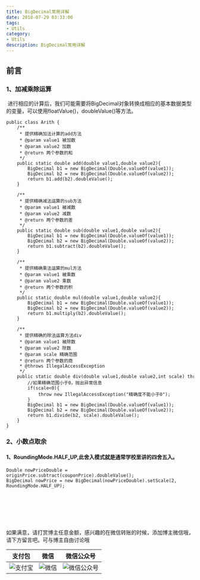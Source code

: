 ```yaml
---
title: BigDecimal常用详解
date: 2018-07-29 03:33:00
tags: 
- Utils
category: 
- Utils
description: BigDecimal常用详解
---
```

<!-- image url 
https://raw.githubusercontent.com/HealerJean123/HealerJean123.github.io/master/blogImages
　　首行缩进
<font color="red">  </font>
-->

## 前言


### 1、加减乘除运算

 进行相应的计算后，我们可能需要将BigDecimal对象转换成相应的基本数据类型的变量，可以使用floatValue()，doubleValue()等方法。



```
public class Arith {
    /**
     * 提供精确加法计算的add方法
     * @param value1 被加数
     * @param value2 加数
     * @return 两个参数的和
     */
    public static double add(double value1,double value2){
        BigDecimal b1 = new BigDecimal(Double.valueOf(value1));
        BigDecimal b2 = new BigDecimal(Double.valueOf(value2));
        return b1.add(b2).doubleValue();
    }
     
    /**
     * 提供精确减法运算的sub方法
     * @param value1 被减数
     * @param value2 减数
     * @return 两个参数的差
     */
    public static double sub(double value1,double value2){
        BigDecimal b1 = new BigDecimal(Double.valueOf(value1));
        BigDecimal b2 = new BigDecimal(Double.valueOf(value2));
        return b1.subtract(b2).doubleValue();
    }
     
    /**
     * 提供精确乘法运算的mul方法
     * @param value1 被乘数
     * @param value2 乘数
     * @return 两个参数的积
     */
    public static double mul(double value1,double value2){
        BigDecimal b1 = new BigDecimal(Double.valueOf(value1));
        BigDecimal b2 = new BigDecimal(Double.valueOf(value2));
        return b1.multiply(b2).doubleValue();
    }
     
    /**
     * 提供精确的除法运算方法div
     * @param value1 被除数
     * @param value2 除数
     * @param scale 精确范围
     * @return 两个参数的商
     * @throws IllegalAccessException
     */
    public static double div(double value1,double value2,int scale) throws IllegalAccessException{
        //如果精确范围小于0，抛出异常信息
        if(scale<0){        
            throw new IllegalAccessException("精确度不能小于0");
        }
        BigDecimal b1 = new BigDecimal(Double.valueOf(value1));
        BigDecimal b2 = new BigDecimal(Double.valueOf(value2));
        return b1.divide(b2, scale).doubleValue();   
    }
}

```


### 2、小数点取余

#### 1、RoundingMode.HALF_UP,此舍入模式就是通常学校里讲的四舍五入。


```
Double nowPriceDouble = originPrice.subtract(couponPrice).doubleValue();
BigDecimal nowPrice = new BigDecimal(nowPriceDouble).setScale(2, RoundingMode.HALF_UP);




```





<br/><br/><br/>
如果满意，请打赏博主任意金额，感兴趣的在微信转账的时候，添加博主微信哦， 请下方留言吧。可与博主自由讨论哦

|支付包 | 微信|微信公众号|
|:-------:|:-------:|:------:|
|![支付宝](https://raw.githubusercontent.com/HealerJean123/HealerJean123.github.io/master/assets/img/tctip/alpay.jpg) | ![微信](https://raw.githubusercontent.com/HealerJean123/HealerJean123.github.io/master/assets/img/tctip/weixin.jpg)|![微信公众号](https://raw.githubusercontent.com/HealerJean123/HealerJean123.github.io/master/assets/img/my/qrcode_for_gh_a23c07a2da9e_258.jpg)|




<!-- Gitalk 评论 start  -->

<link rel="stylesheet" href="https://unpkg.com/gitalk/dist/gitalk.css">
<script src="https://unpkg.com/gitalk@latest/dist/gitalk.min.js"></script> 
<div id="gitalk-container"></div>    
 <script type="text/javascript">
    var gitalk = new Gitalk({
		clientID: `1d164cd85549874d0e3a`,
		clientSecret: `527c3d223d1e6608953e835b547061037d140355`,
		repo: `HealerJean123.github.io`,
		owner: 'HealerJean123',
		admin: ['HealerJean123'],
		id: '5SLVDigF6XqbONPH',
    });
    gitalk.render('gitalk-container');
</script> 

<!-- Gitalk end -->


